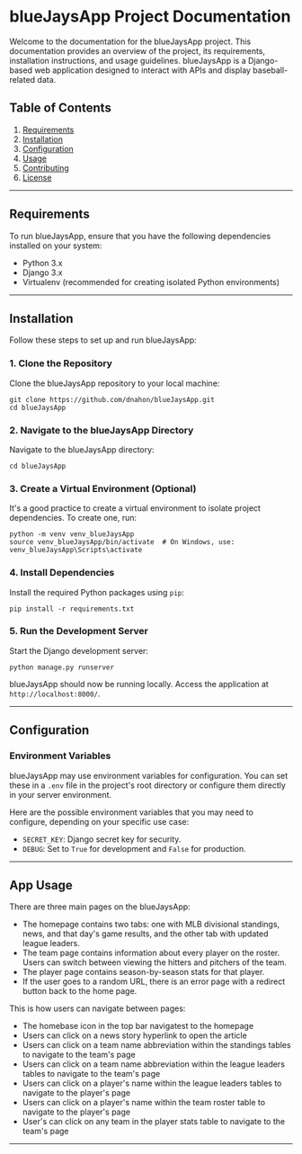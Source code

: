# blueJaysApp Project Documentation

Welcome to the documentation for the blueJaysApp project. This documentation provides an overview of the project, its requirements, installation instructions, and usage guidelines. blueJaysApp is a Django-based web application designed to interact with APIs and display baseball-related data.

## Table of Contents

1. [Requirements](#requirements)
2. [Installation](#installation)
3. [Configuration](#configuration)
4. [Usage](#usage)
5. [Contributing](#contributing)
6. [License](#license)

---

## Requirements

To run blueJaysApp, ensure that you have the following dependencies installed on your system:

- Python 3.x
- Django 3.x
- Virtualenv (recommended for creating isolated Python environments)

---

## Installation

Follow these steps to set up and run blueJaysApp:

### 1. Clone the Repository

Clone the blueJaysApp repository to your local machine:

```shell
git clone https://github.com/dnahon/blueJaysApp.git
cd blueJaysApp
```

### 2. Navigate to the blueJaysApp Directory

Navigate to the blueJaysApp directory:

```shell
cd blueJaysApp
```

### 3. Create a Virtual Environment (Optional)

It's a good practice to create a virtual environment to isolate project dependencies. To create one, run:

```shell
python -m venv venv_blueJaysApp
source venv_blueJaysApp/bin/activate  # On Windows, use: venv_blueJaysApp\Scripts\activate
```

### 4. Install Dependencies

Install the required Python packages using `pip`:

```shell
pip install -r requirements.txt
```

### 5. Run the Development Server

Start the Django development server:

```shell
python manage.py runserver
```

blueJaysApp should now be running locally. Access the application at `http://localhost:8000/`.

---

## Configuration

### Environment Variables

blueJaysApp may use environment variables for configuration. You can set these in a `.env` file in the project's root directory or configure them directly in your server environment.

Here are the possible environment variables that you may need to configure, depending on your specific use case:

- `SECRET_KEY`: Django secret key for security.
- `DEBUG`: Set to `True` for development and `False` for production.

---

## App Usage

There are three main pages on the blueJaysApp:

- The homepage contains two tabs: one with MLB divisional standings, news, and that day's game results, and the other tab with updated league leaders.
- The team page contains information about every player on the roster. Users can switch between viewing the hitters and pitchers of the team.
- The player page contains season-by-season stats for that player.
- If the user goes to a random URL, there is an error page with a redirect button back to the home page.

This is how users can navigate between pages:

- The homebase icon in the top bar navigatest to the homepage
- Users can click on a news story hyperlink to open the article
- Users can click on a team name abbreviation within the standings tables to navigate to the team's page
- Users can click on a team name abbreviation within the league leaders tables to navigate to the team's page
- Users can click on a player's name within the league leaders tables to navigate to the player's page
- Users can click on a player's name within the team roster table to navigate to the player's page
- User's can click on any team in the player stats table to navigate to the team's page

---

